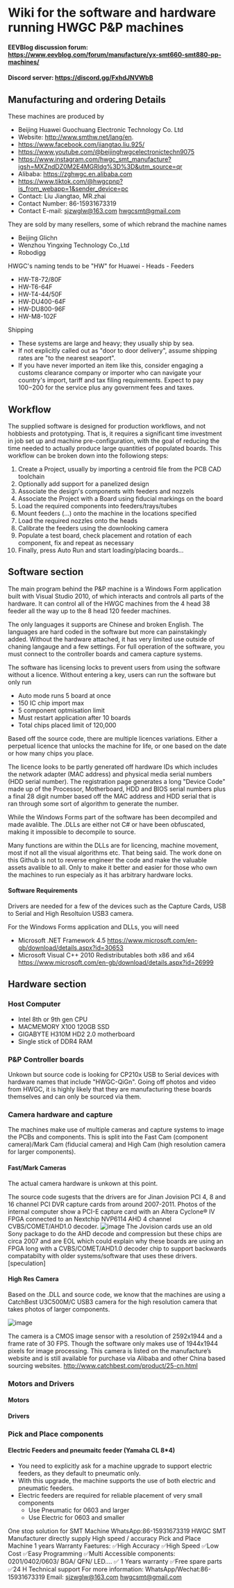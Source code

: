 Wiki for the software and hardware running HWGC P&P machines 
======
#### EEVBlog discussion forum: https://www.eevblog.com/forum/manufacture/yx-smt660-smt880-pp-machines/
#### Discord server: https://discord.gg/FxhdJNVWbB

## Manufacturing and ordering Details
These machines are produced by
   
  * Beijing Huawei Guochuang Electronic Technology Co. Ltd
  * Website: http://www.smthw.net/lang/en.
  * https://www.facebook.com/jiangtao.liu.925/
  * https://www.youtube.com/@beijinghwgcelectronictechn9075
  * https://www.instagram.com/hwgc_smt_manufacture?igsh=MXZndDZ0M2E4MGRldg%3D%3D&utm_source=qr
  * Alibaba: https://zghwgc.en.alibaba.com
  * https://www.tiktok.com/@hwgcpnp?is_from_webapp=1&sender_device=pc
  * Contact: Liu Jiangtao, MR.zhai
  * Contact Number: 86-15931673319
  * Contact E-mail: sjzwglw@163.com  hwgcsmt@gmail.com

They are sold by many resellers, some of which rebrand the machine names
  * Beijing Glichn
  * Wenzhou Yingxing Technology Co.,Ltd
  * Robodigg

HWGC's naming tends to be "HW" for Huawei - Heads - Feeders
  * HW-T8-72/80F 
  * HW-T6-64F 
  * HW-T4-44/50F
  * HW-DU400-64F
  * HW-DU800-96F
  * HW-M8-102F

Shipping
  * These systems are large and heavy; they usually ship by sea.  
  * If not explicitly called out as "door to door delivery", assume shipping rates are "to the nearest seaport".
  * If you have never imported an item like this, consider engaging a customs clearance company or importer who can navigate your country's import, tariff and tax filing requirements.  Expect to pay $100-$200 for the service plus any government fees and taxes.


## Workflow
The supplied software is designed for production workflows, and not hobbiests and prototyping.
That is, it requires a significant time investment in job set up and machine pre-configuration, with the goal of reducing the time needed to actually produce large quantities of populated boards.  This workflow can be broken down into the followiong steps:
  1. Create a Project, usually by importing a centroid file from the PCB CAD toolchain
  2. Optionally add support for a panelized design
  3. Associate the design's components with feeders and nozzels
  4. Associate the Project with a Board using fiducial markings on the board
  5. Load the required components into feeders/trays/tubes
  6. Mount feeders (...) onto the machine in the locations specified
  7. Load the required nozzles onto the heads
  8. Calibrate the feeders using the downlooking camera
  9. Populate a test board, check placement and rotation of each component, fix and repeat as necessary
  10. Finally, press Auto Run and start loading/placing boards...

## Software section
The main program behind the P&P machine is a Windows Form application built with Visual Studio 2010, of which interacts and controls all parts of the hardware. 
It can control all of the HWGC machines from the 4 head 38 feeder all the way up to the 8 head 120 feeder machines. 

The only languages it supports are Chinese and broken English. The languages are hard coded in the software but more can painstakingly added.
Without the hardware attached, it has very limited use outside of chaning langauge and a few settings. For full operation of the software, you must connect to the controller boards and camera capture systems.

The software has licensing locks to prevent users from using the software without a licence. Without entering a key, users can run the software but only run
* Auto mode runs 5 board at once
* 150 IC chip import max
* 5 component optmisation limit
* Must restart application after 10 boards
* Total chips placed limit of 120,000

Based off the source code, there are multiple licences variations.
Either a perpetual licence that unlocks the machine for life, or one based on the date or how many chips you place.

The licence looks to be partly generated off hardware IDs which includes the network adapter (MAC address) and physical media serial numbers (HDD serial number). 
The registration page generates a long "Device Code" made up of the Processor, Motherboard, HDD and BIOS serial numbers plus a final 28 digit number based off the MAC address and HDD serial that is ran through some sort of algorithm to generate the number.

While the Windows Forms part of the software has been decompiled and made avalible. 
The .DLLs are either not C# or have been obfuscated, making it impossible to decompile to source. 

Many functions are within the DLLs are for licencing, machine movement, most if not all the visual algorithms etc.
That being said. The work done on this Github is not to reverse engineer the code and make the valuable assets avalible to all.
Only to make it better and easier for those who own the machines to run especialy as it has arbitrary hardware locks.

#### Software Requirements
Drivers are needed for a few of the devices such as the Capture Cards, USB to Serial and High Resoltuion USB3 camera.

For the Windows Forms application and DLLs, you will need 
* Microsoft .NET Framework 4.5 https://www.microsoft.com/en-gb/download/details.aspx?id=30653
* Microsoft Visual C++ 2010 Redistributables both x86 and x64 https://www.microsoft.com/en-gb/download/details.aspx?id=26999



## Hardware section

### Host Computer
* Intel 8th or 9th gen CPU
* MACMEMORY X100 120GB SSD
* GIGABYTE H310M HD2 2.0 motherboard
* Single stick of DDR4 RAM

### P&P Controller boards
Unkown but source code is looking for CP210x USB to Serial devices with hardware names that include "HWGC-QiGn".
Going off photos and video from HWGC, it is highly likely that they are manufacturing these boards themselves and can only be sourced via them.



### Camera hardware and capture
The machines make use of multiple cameras and capture systems to image the PCBs and components. 
This is split into the Fast Cam (component camera)/Mark Cam (fiducial camera) and High Cam (high resolution camera for larger components). 

#### Fast/Mark Cameras
The actual camera hardware is unkown at this point. 

The source code sugests that the drivers are for Jinan Jovision PCI 4, 8 and 16 channel PCI DVR capture cards from around 2007-2011.
Photos of the internal computer show a PCI-E capture card with an Altera Cyclone® IV FPGA connected to an Nextchip NVP6114 AHD 4 channel CVBS/COMET/AHD1.0 decoder. 
![image](https://user-images.githubusercontent.com/1049919/145662007-01de9c46-d295-4b6e-b3b4-07f50477d83f.png)
The Jovision cards use an old Sony package to do the AHD decode and compression but these chips are circa 2007 and are EOL which could explain why these boards are using an FPGA long with a CVBS/COMET/AHD1.0 decoder chip to support backwards compatabilty with older systems/software that uses these drivers. [speculation]



#### High Res Camera
Based on the .DLL and source code, we know that the machines are using a CatchBest U3C500M/C USB3 camera for the high resolution camera that takes photos of larger components. 

![image](https://user-images.githubusercontent.com/1049919/145662245-619da54c-31f3-494f-a747-542d75115bed.png)


The camera is a CMOS image sensor with a resolution of 2592x1944 and a frame rate of 30 FPS. Though the software only makes use of 1944x1944 pixels for image processing.
This camera is listed on the manufacture’s website and is still available for purchase via Alibaba and other China based sourcing websites.
http://www.catchbest.com/product/25-cn.html


### Motors and Drivers

#### Motors

#### Drivers

### Pick and Place components


#### Electric Feeders and pneumaitc feeder (Yamaha CL 8*4)
  * You need to explicitly ask for a machine upgrade to support electric feeders, as they default to pneumatic only.
  * With this upgrade, the machine supports the use of both electric and pneumatic feeders.
  * Electric feeders are required for reliable placement of very small components 
    * Use Pneumatic for 0603 and larger
    * Use Electric for 0603 and smaller
    
One stop solution for SMT Machine
WhatsApp:86-15931673319
HWGC SMT Manufacturer directly supply 
High speed / accuracy Pick and Place Machine
1 years Warranty
Faetures:
✅High Accuracy
✅High Speed
✅Low Cost
✅Easy Programming 
✅Multi Accessible components: 0201/0402/0603/ BGA/ QFN/ LED....
✅ 1 Years warranty 
✅Free spare parts
✅24 H Technical support
For more information: WhatsApp/Wechat:86-15931673319
Email: sjzwglw@163.com    hwgcsmt@gmail.com









